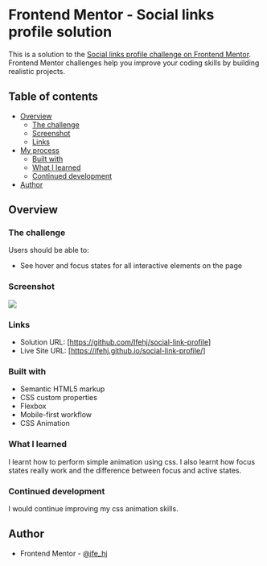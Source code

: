 # Frontend Mentor - Social links profile solution

This is a solution to the [Social links profile challenge on Frontend Mentor](https://www.frontendmentor.io/challenges/social-links-profile-UG32l9m6dQ). Frontend Mentor challenges help you improve your coding skills by building realistic projects. 

## Table of contents

- [Overview](#overview)
  - [The challenge](#the-challenge)
  - [Screenshot](#screenshot)
  - [Links](#links)
- [My process](#my-process)
  - [Built with](#built-with)
  - [What I learned](#what-i-learned)
  - [Continued development](#continued-development)
- [Author](#author)

## Overview

### The challenge

Users should be able to:

- See hover and focus states for all interactive elements on the page

### Screenshot

![](images/sociallinkprofile.PNGjpg)

### Links

- Solution URL: [https://github.com/Ifehj/social-link-profile]
- Live Site URL: [https://ifehj.github.io/social-link-profile/]

### Built with

- Semantic HTML5 markup
- CSS custom properties
- Flexbox
- Mobile-first workflow
- CSS Animation

### What I learned
I learnt how to perform simple animation using css. I also learnt how focus states really work and the difference between focus and active states.

### Continued development
I would continue improving my css animation skills.

## Author
- Frontend Mentor - [@ife_hj](https://www.frontendmentor.io/profile/ife_hj)